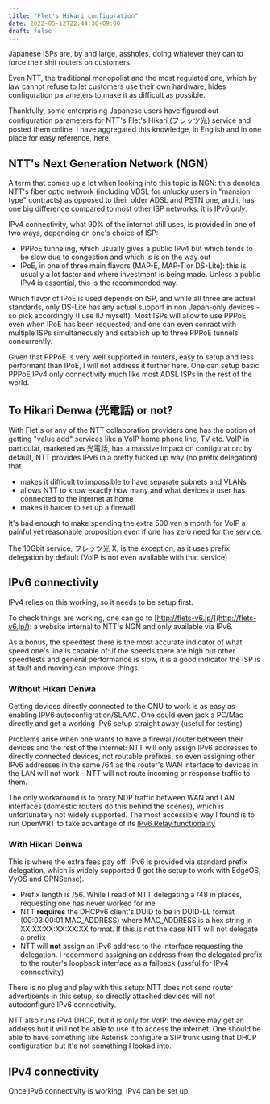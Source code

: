 ```yaml
---
title: "Flet's Hikari configuration"
date: 2022-05-12T22:44:30+09:00
draft: false
---
```


Japanese ISPs are, by and large, assholes, doing whatever they can to force their shit routers on customers.

Even NTT, the traditional monopolist and the most regulated one, which by law cannot refuse to let customers use their own hardware, hides configuration parameters to make it as difficult as possible.

Thankfully, some enterprising Japanese users have figured out configuration parameters for NTT's Flet's Hikari (フレッツ光) service and posted them online. I have aggregated this knowledge, in English and in one place for easy reference, here.

## NTT's Next Generation Network (NGN)

A term that comes up a lot when looking into this topic is NGN: this denotes NTT's fiber optic network (including VDSL for unlucky users in "mansion type" contracts) as opposed to their older ADSL and PSTN one, and it has one big difference compared to most other ISP networks: it is IPv6 *only*.

IPv4 connectivity, what 90% of the internet still uses, is provided in one of two ways, depending on one's choice of ISP:

- PPPoE tunneling, which usually gives a public IPv4 but which tends to be slow due to congestion and which is is on the way out
- IPoE, in one of three main flavors (MAP-E, MAP-T or DS-Lite): this is usually a lot faster and where investment is being made. Unless a public IPv4 is essential, this is the recommended way.

Which flavor of IPoE is used depends on ISP, and while all three are actual standards, only DS-Lite has any actual support in non Japan-only devices - so pick accordingly (I use IIJ myself). Most ISPs will allow to use PPPoE even when IPoE has been requested, and one can even conract with multiple ISPs simultaneously and establish up to three PPPoE tunnels concurrently.

Given that PPPoE is very well supported in routers, easy to setup and less performant than IPoE, I will not address it further here. One can setup basic PPPoE IPv4 only connectivity much like most ADSL ISPs in the rest of the world.

## To Hikari Denwa (光電話) or not?

With Flet's or any of the NTT collaboration providers one has the option of getting "value add" services like a VoIP home phone line, TV etc. VoIP in particular, marketed as 光電話, has a massive impact on configuration: by default, NTT provides IPv6 in a pretty fucked up way (no prefix delegation) that

- makes it difficult to impossible to have separate subnets and VLANs
- allows NTT to know exactly how many and what devices a user has connected to the internet at home
- makes it harder to set up a firewall

It's bad enough to make spending the extra 500 yen a month for VoIP a painful yet reasonable proposition even if one has zero need for the service.

The 10Gbit service, フレッツ光 X, is the exception, as it uses prefix delegation by default (VoIP is not even available with that service)

## IPv6 connectivity

IPv4 relies on this working, so it needs to be setup first.

To check things are working, one can go to [http://flets-v6.jp/](http://flets-v6.jp/): a website internal to NTT's NGN and only available via IPv6.

As a bonus, the speedtest there is the most accurate indicator of what speed one's line is capable of: if the speeds there are high but other speedtests and general performance is slow, it is a good indicator the ISP is at fault and moving can improve things.

### Without Hikari Denwa

Getting devices directly connected to the ONU to work is as easy as enabling IPV6 autoconfigration/SLAAC. One could even jack a PC/Mac directly and get a working IPv6 setup straight away (useful for testing)

Problems arise when one wants to have a firewall/router between their devices and the rest of the internet: NTT will only assign IPv6 addresses to directly connected devices, not routable prefixes, so even assigning other IPv6 addresses in the same /64 as the router's WAN interface to devices in the LAN will not work - NTT will not route incoming or response traffic to them.

The only workaround is to proxy NDP traffic between WAN and LAN interfaces (domestic routers do this behind the scenes), which is unfortunately not widely supported. The most accessible way I found is to run OpenWRT to take advantage of its [IPv6 Relay functionality](https://openwrt.org/docs/guide-user/network/ipv6/configuration#ipv6_relay)

### With Hikari Denwa

This is where the extra fees pay off: IPv6 is provided via standard prefix delegation, which is widely supported (I got the setup to work with EdgeOS, VyOS and OPNSense).

- Prefix length is /56. While I read of NTT delegating a /48 in places, requesting one has never worked for me
- NTT **requires** the DHCPv6 client's DUID to be in DUID-LL format (00:03:00:01:MAC_ADDRESS) where MAC_ADDRESS is a hex string in XX:XX:XX:XX:XX:XX format. If this is not the case NTT will not delegate a prefix
- NTT will **not** assign an IPv6 address to the interface requesting the delegation. I recommend assigning an address from the delegated prefix to the router's loopback interface as a fallback (useful for IPv4 connectivity)

There is no plug and play with this setup: NTT does not send router advertisents in this setup, so directly attached devices will not autoconfigure IPv6 connectivity.

NTT also runs IPv4 DHCP, but it is only for VoIP: the device may get an address but it will not be able to use it to access the internet. One should be able to have something like Asterisk configure a SIP trunk using that DHCP configuration but it's not something I looked into.

## IPv4 connectivity

Once IPv6 connectivity is working, IPv4 can be set up.

